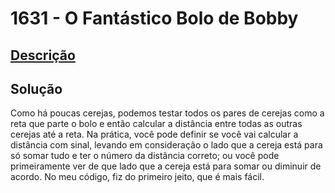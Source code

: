 # 1631 - O Fantástico Bolo de Bobby

## [Descrição](https://www.beecrowd.com.br/judge/pt/problems/view/1631)

## Solução

Como há poucas cerejas, podemos testar todos os pares de cerejas como a reta que parte o bolo e então calcular a distância entre todas as outras cerejas até a reta. Na prática, você pode definir se você vai calcular a distância com sinal, levando em consideração o lado que a cereja está para só somar tudo e ter o número da distância correto; ou você pode primeiramente ver de que lado que a cereja está para somar ou diminuir de acordo. No meu código, fiz do primeiro jeito, que é mais fácil.